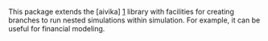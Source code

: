 This package extends the [aivika] [1] library with facilities for creating branches to run 
nested simulations within simulation. For example, it can be useful for financial modeling.

[1]: http://hackage.haskell.org/package/aivika-transformers  "aivika"
